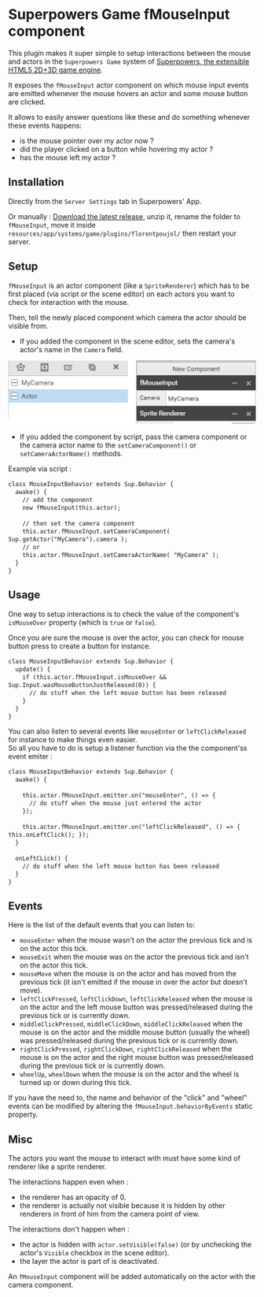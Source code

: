# Superpowers Game fMouseInput component

This plugin makes it super simple to setup interactions between the mouse and actors in the `Superpowers Game` system of [Superpowers, the extensible HTML5 2D+3D game engine](http://superpowers-html5.com).

It exposes the `fMouseInput` actor component on which mouse input events are emitted whenever the mouse hovers an actor and some mouse button are clicked.

It allows to easily answer questions like these and do something whenever these events happens:
- is the mouse pointer over my actor now ?
- did the player clicked on a button while hovering my actor ?
- has the mouse left my actor ?


## Installation

Directly from the `Server Settings` tab in Superpowers' App.

Or manually :
[Download the latest release](https://github.com/florentpoujol/superpowers-game-fmouseinput-plugin/releases), unzip it, rename the folder to `fMouseInput`, move it inside `resources/app/systems/game/plugins/florentpoujol/` then restart your server.


## Setup 

`fMouseInput` is an actor component (like a `SpriteRenderer`) which has to be first placed (via script or the scene editor) on each actors you want to check for interaction with the mouse.

Then, tell the newly placed component which camera the actor should be visible from.
- If you added the component in the scene editor, sets the camera's actor's name in the `Camera` field.

![Add and setup the component via the scene editor](fmouseinput_tutorial_add_component_in_scene.jpg)

- If you added the component by script, pass the camera component or the camera actor name to the `setCameraComponent()` or `setCameraActorName()` methods.

Example via script :

    class MouseInputBehavior extends Sup.Behavior {
      awake() {
        // add the component
        new fMouseInput(this.actor);
        
        // then set the camera component
        this.actor.fMouseInput.setCameraComponent( Sup.getActor("MyCamera").camera );
        // or
        this.actor.fMouseInput.setCameraActorName( "MyCamera" );     
      }
    }


## Usage

One way to setup interactions is to check the value of the component's `isMouseOver` property (which is `true` or `false`).

Once you are sure the mouse is over the actor, you can check for mouse button press to create a button for instance.

    class MouseInputBehavior extends Sup.Behavior {
      update() {
        if (this.actor.fMouseInput.isMouseOver && Sup.Input.wasMouseButtonJustReleased(0)) {
          // do stuff when the left mouse button has been released
        }
      }
    }

You can also listen to several events like `mouseEnter` or `leftClickReleased` for instance to make things even easier.  
So all you have to do is setup a listener function via the the component'ss event emiter :

    class MouseInputBehavior extends Sup.Behavior {
      awake() {

        this.actor.fMouseInput.emitter.on("mouseEnter", () => {
          // do stuff when the mouse just entered the actor
        });

        this.actor.fMouseInput.emitter.on("leftClickReleased", () => { this.onLeftClick(); });
      }

      onLeftCLick() {
        // do stuff when the left mouse button has been released
      }
    }


## Events

Here is the list of the default events that you can listen to:

- `mouseEnter` when the mouse wasn't on the actor the previous tick and is on the actor this tick.
- `mouseExit` when the mouse was on the actor the previous tick and isn't on the actor this tick.
- `mouseMove` when the mouse is on the actor and has moved from the previous tick (it isn't emitted if the mouse in over the actor but doesn't move).
- `leftClickPressed`, `leftClickDown`, `leftClickReleased` when the mouse is on the actor and the left mouse button was pressed/released during the previous tick or is currently down.
- `middleClickPressed`, `middleClickDown`, `middleClickReleased` when the mouse is on the actor and the middle mouse button (usually the wheel) was pressed/released during the previous tick or is currently down.
- `rightClickPressed`, `rightClickDown`, `rightClickReleased` when the mouse is on the actor and the right mouse button was pressed/released during the previous tick or is currently down.
- `wheelUp`, `wheelDown` when the mouse is on the actor and the wheel is turned up or down during this tick.

If you have the need to, the name and behavior of the "click" and "wheel" events can be modified by altering the `fMouseInput.behaviorByEvents` static property.


## Misc

The actors you want the mouse to interact with must have some kind of renderer like a sprite renderer.

The interactions happen even when :
- the renderer has an opacity of 0.
- the renderer is actually not visible because it is hidden by other renderers in front of him from the camera point of view.

The interactions don't happen when :
- the actor is hidden with `actor.setVisible(false)` (or by unchecking the actor's `Visible` checkbox in the scene editor).
- the layer the actor is part of is deactivated.

An `fMouseInput` component will be added automatically on the actor with the camera component.
